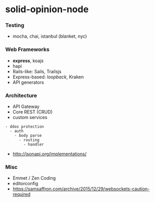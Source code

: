 # solid-opinion-node

### Testing

  - mocha, chai, istanbul (blanket, nyc)

### Web Frameworks

  - **express**, koajs
  - hapi
  - Rails-like: Sails, Trailsjs
  - Express-based: *loopback*, Kraken
  - API generators

### Architecture

  - API Gateway
  - Core REST (CRUD)
  - custom services

  ```
  - ddos protection
    - auth
      - body parse
        - routing
          - handler
  ```

  - http://jsonapi.org/implementations/

### Misc

  - Emmet / Zen Coding
  - editorconfig
  - https://samsaffron.com/archive/2015/12/29/websockets-caution-required

